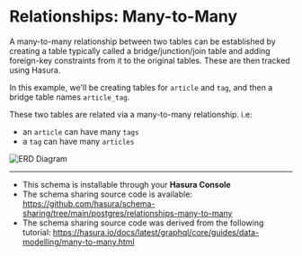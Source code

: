 # Relationships: Many-to-Many

A many-to-many relationship between two tables can be established by creating a table typically called a bridge/junction/join table and adding foreign-key constraints from it to the original tables. These are then tracked using Hasura.

In this example, we'll be creating tables for `article` and `tag`, and then a bridge table names `article_tag`.

These two tables are related via a many-to-many relationship. i.e:

- an `article` can have many `tags`
- a `tag` can have many `articles`

![ERD Diagram](https://hasura.github.io/schema-sharing/postgres/relationships-many-to-many/diagram.png)

-----

- This schema is installable through your **Hasura Console**
- The schema sharing source code is available: https://github.com/hasura/schema-sharing/tree/main/postgres/relationships-many-to-many
- The schema sharing source code was derived from the following tutorial: https://hasura.io/docs/latest/graphql/core/guides/data-modelling/many-to-many.html
